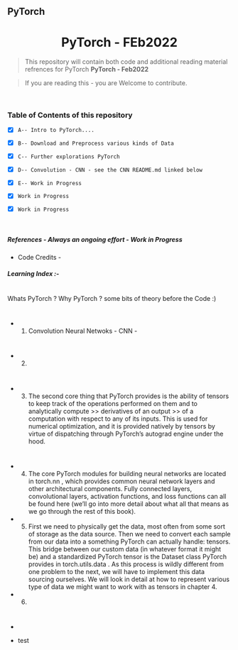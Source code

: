 ## PyTorch 

#

<h1 align="center">PyTorch - FEb2022</h1>

> This repository will contain both code and additional reading material refrences for PyTorch **PyTorch - Feb2022**
 
> If you are reading this - you are Welcome to contribute. 


<br/>


### Table of Contents of this repository

- [X] `A-- Intro to PyTorch....` 
- [X] `B-- Download and Preprocess various kinds of Data` 
- [X] `C-- Further explorations PyTorch` 
- [X] `D-- Convolution - CNN - see the CNN README.md linked below` 
- [X] `E-- Work in Progress` 
- [X] `Work in Progress` 
- [X] `Work in Progress` 


<br/>

##### References - Always an ongoing effort - Work in Progress
- Code Credits -

##### Learning Index :- 

#
Whats PyTorch ? Why PyTorch ? some bits of theory before the Code :) 

#
- 1. Convolution Neural Netwoks - CNN - 

#

- 2. 

#


#



- 3. The second core thing that PyTorch provides is the ability of tensors to keep track of the operations performed on them and to analytically compute >> derivatives of an output >> of a computation with respect to any of its inputs. This is used for numerical optimization, and it is provided natively by tensors by virtue of dispatching through PyTorch’s autograd engine under the hood.

#

- 4. The core PyTorch modules for building neural networks are located in torch.nn , which provides common neural network layers and other architectural components. 
Fully connected layers, convolutional layers, activation functions, and loss functions can all be found here (we’ll go into more detail about what all that means as we go through the rest of this book).

- 5. First we need to physically get the data, most often from some sort of storage as the data source. Then we need to convert each sample from our data into a something PyTorch can actually handle: tensors. 
This bridge between our custom data (in whatever format it might be) and a standardized PyTorch tensor is the Dataset class PyTorch provides in torch.utils.data . 
As this process is wildly different from one problem to the next, we will have to implement this data sourcing ourselves. We will look in detail at how to represent various type of data we might want to work with as tensors in chapter 4.


- 6. 

#


#




- 

- test 

